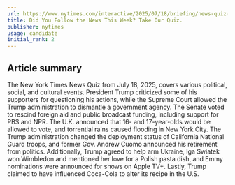 ```yaml
---
url: https://www.nytimes.com/interactive/2025/07/18/briefing/news-quiz-trump-floods-emmys-wimbledon.html
title: Did You Follow the News This Week? Take Our Quiz.
publisher: nytimes
usage: candidate
initial_rank: 2
---
```

## Article summary
The New York Times News Quiz from July 18, 2025, covers various political, social, and cultural events. President Trump criticized some of his supporters for questioning his actions, while the Supreme Court allowed the Trump administration to dismantle a government agency. The Senate voted to rescind foreign aid and public broadcast funding, including support for PBS and NPR. The U.K. announced that 16- and 17-year-olds would be allowed to vote, and torrential rains caused flooding in New York City. The Trump administration changed the deployment status of California National Guard troops, and former Gov. Andrew Cuomo announced his retirement from politics. Additionally, Trump agreed to help arm Ukraine, Iga Swiatek won Wimbledon and mentioned her love for a Polish pasta dish, and Emmy nominations were announced for shows on Apple TV+. Lastly, Trump claimed to have influenced Coca-Cola to alter its recipe in the U.S.
